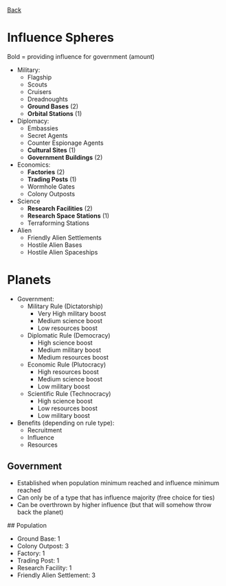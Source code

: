 [Back](https://github.com/haslo/space4x/blob/master/readme.md)

# Influence Spheres

Bold = providing influence for government (amount)

* Military:
  * Flagship
  * Scouts
  * Cruisers
  * Dreadnoughts
  * **Ground Bases** (2)
  * **Orbital Stations** (1)
* Diplomacy:
  * Embassies
  * Secret Agents
  * Counter Espionage Agents
  * **Cultural Sites** (1)
  * **Government Buildings** (2)
* Economics:
  * **Factories** (2)
  * **Trading Posts** (1)
  * Wormhole Gates
  * Colony Outposts
* Science
  * **Research Facilities** (2)
  * **Research Space Stations** (1)
  * Terraforming Stations
* Alien
  * Friendly Alien Settlements
  * Hostile Alien Bases
  * Hostile Alien Spaceships

# Planets

* Government:
  * Military Rule (Dictatorship)
    * Very High military boost
    * Medium science boost
    * Low resources boost
  * Diplomatic Rule (Democracy)
    * High science boost
    * Medium military boost
    * Medium resources boost
  * Economic Rule (Plutocracy)
    * High resources boost
    * Medium science boost
    * Low military boost
  * Scientific Rule (Technocracy)
    * High science boost
    * Low resources boost
    * Low military boost
* Benefits (depending on rule type):
  * Recruitment
  * Influence
  * Resources

## Government

* Established when population minimum reached and influence minimum reached
* Can only be of a type that has influence majority (free choice for ties)
* Can be overthrown by higher influence (but that will somehow throw back the planet)

## Population

* Ground Base: 1
* Colony Outpost: 3
* Factory: 1
* Trading Post: 1
* Research Facility: 1
* Friendly Alien Settlement: 3
